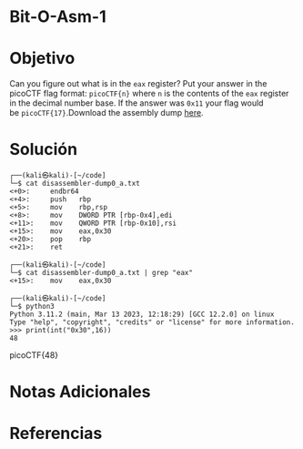 # Bit-O-Asm-1
# Objetivo
Can you figure out what is in the `eax` register? Put your answer in the picoCTF flag format: `picoCTF{n}` where `n` is the contents of the `eax` register in the decimal number base. If the answer was `0x11` your flag would be `picoCTF{17}`.Download the assembly dump [here](https://artifacts.picoctf.net/c/509/disassembler-dump0_a.txt).
# Solución 
```
┌──(kali㉿kali)-[~/code]
└─$ cat disassembler-dump0_a.txt
<+0>:     endbr64 
<+4>:     push   rbp
<+5>:     mov    rbp,rsp
<+8>:     mov    DWORD PTR [rbp-0x4],edi
<+11>:    mov    QWORD PTR [rbp-0x10],rsi
<+15>:    mov    eax,0x30
<+20>:    pop    rbp
<+21>:    ret
                                                                      
┌──(kali㉿kali)-[~/code]
└─$ cat disassembler-dump0_a.txt | grep "eax"
<+15>:    mov    eax,0x30
                                                                      
┌──(kali㉿kali)-[~/code]
└─$ python3
Python 3.11.2 (main, Mar 13 2023, 12:18:29) [GCC 12.2.0] on linux
Type "help", "copyright", "credits" or "license" for more information.
>>> print(int("0x30",16))
48
```
picoCTF{48}
# Notas Adicionales

# Referencias